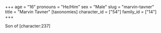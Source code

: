 +++
age = "16"
pronouns = "He/Him"
sex = "Male"
slug = "marvin-tavner"
title = "Marvin Tavner"
[taxonomies]
character_id = ["54"]
family_id = ["14"]
+++

Son of \[character:237\]
